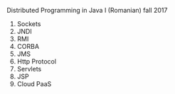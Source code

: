 Distributed Programming in Java I
(Romanian)
fall 2017

1.  Sockets
2.  JNDI
3.  RMI
4.  CORBA
5.  JMS
6.  Http Protocol
7.  Servlets
8.  JSP
9.  Cloud PaaS
